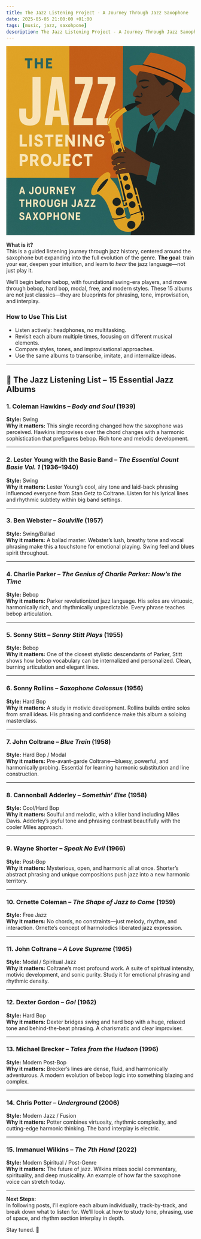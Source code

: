 ```yaml
---
title: The Jazz Listening Project - A Journey Through Jazz Saxophone
date: 2025-05-05 21:00:00 +01:00
tags: [music, jazz, saxohpone]
description: The Jazz Listening Project - A Journey Through Jazz Saxophone
---
```


![The Jazz Listening Project album cover](./the-Jazz-Listening-Project-cover.jpg "The Jazz Listening Project album cover")

**What is it?**  
This is a guided listening journey through jazz history, centered around the saxophone but expanding into the full evolution of the genre. **The goal**: train your ear, deepen your intuition, and learn to *hear* the jazz language—not just play it. 


We’ll begin before bebop, with foundational swing-era players, and move through bebop, hard bop, modal, free, and modern styles. These 15 albums are not just classics—they are blueprints for phrasing, tone, improvisation, and interplay.

### How to Use This List

- Listen actively: headphones, no multitasking.
- Revisit each album multiple times, focusing on different musical elements.
- Compare styles, tones, and improvisational approaches.
- Use the same albums to transcribe, imitate, and internalize ideas.

---

## 🎷 The Jazz Listening List – 15 Essential Jazz Albums

### 1. **Coleman Hawkins – *Body and Soul* (1939)**  
**Style:** Swing  
**Why it matters:** This single recording changed how the saxophone was perceived. Hawkins improvises over the chord changes with a harmonic sophistication that prefigures bebop. Rich tone and melodic development.

---

### 2. **Lester Young with the Basie Band – *The Essential Count Basie Vol. 1* (1936–1940)**  
**Style:** Swing  
**Why it matters:** Lester Young’s cool, airy tone and laid-back phrasing influenced everyone from Stan Getz to Coltrane. Listen for his lyrical lines and rhythmic subtlety within big band settings.

---

### 3. **Ben Webster – *Soulville* (1957)**  
**Style:** Swing/Ballad  
**Why it matters:** A ballad master. Webster’s lush, breathy tone and vocal phrasing make this a touchstone for emotional playing. Swing feel and blues spirit throughout.

---

### 4. **Charlie Parker – *The Genius of Charlie Parker: Now’s the Time***  
**Style:** Bebop  
**Why it matters:** Parker revolutionized jazz language. His solos are virtuosic, harmonically rich, and rhythmically unpredictable. Every phrase teaches bebop articulation.

---

### 5. **Sonny Stitt – *Sonny Stitt Plays* (1955)**  
**Style:** Bebop  
**Why it matters:** One of the closest stylistic descendants of Parker, Stitt shows how bebop vocabulary can be internalized and personalized. Clean, burning articulation and elegant lines.

---

### 6. **Sonny Rollins – *Saxophone Colossus* (1956)**  
**Style:** Hard Bop  
**Why it matters:** A study in motivic development. Rollins builds entire solos from small ideas. His phrasing and confidence make this album a soloing masterclass.

---

### 7. **John Coltrane – *Blue Train* (1958)**  
**Style:** Hard Bop / Modal  
**Why it matters:** Pre-avant-garde Coltrane—bluesy, powerful, and harmonically probing. Essential for learning harmonic substitution and line construction.

---

### 8. **Cannonball Adderley – *Somethin’ Else* (1958)**  
**Style:** Cool/Hard Bop  
**Why it matters:** Soulful and melodic, with a killer band including Miles Davis. Adderley’s joyful tone and phrasing contrast beautifully with the cooler Miles approach.

---

### 9. **Wayne Shorter – *Speak No Evil* (1966)**  
**Style:** Post-Bop  
**Why it matters:** Mysterious, open, and harmonic all at once. Shorter’s abstract phrasing and unique compositions push jazz into a new harmonic territory.

---

### 10. **Ornette Coleman – *The Shape of Jazz to Come* (1959)**  
**Style:** Free Jazz  
**Why it matters:** No chords, no constraints—just melody, rhythm, and interaction. Ornette’s concept of harmolodics liberated jazz expression.

---

### 11. **John Coltrane – *A Love Supreme* (1965)**  
**Style:** Modal / Spiritual Jazz  
**Why it matters:** Coltrane’s most profound work. A suite of spiritual intensity, motivic development, and sonic purity. Study it for emotional phrasing and rhythmic density.

---

### 12. **Dexter Gordon – *Go!* (1962)**  
**Style:** Hard Bop  
**Why it matters:** Dexter bridges swing and hard bop with a huge, relaxed tone and behind-the-beat phrasing. A charismatic and clear improviser.

---

### 13. **Michael Brecker – *Tales from the Hudson* (1996)**  
**Style:** Modern Post-Bop  
**Why it matters:** Brecker’s lines are dense, fluid, and harmonically adventurous. A modern evolution of bebop logic into something blazing and complex.

---

### 14. **Chris Potter – *Underground* (2006)**  
**Style:** Modern Jazz / Fusion  
**Why it matters:** Potter combines virtuosity, rhythmic complexity, and cutting-edge harmonic thinking. The band interplay is electric.

---

### 15. **Immanuel Wilkins – *The 7th Hand* (2022)**  
**Style:** Modern Spiritual / Post-Genre  
**Why it matters:** The future of jazz. Wilkins mixes social commentary, spirituality, and deep musicality. An example of how far the saxophone voice can stretch today.

---

**Next Steps:**  
In following posts, I’ll explore each album individually, track-by-track, and break down what to listen for. We'll look at how to study tone, phrasing, use of space, and rhythm section interplay in depth.

Stay tuned. 🎷
